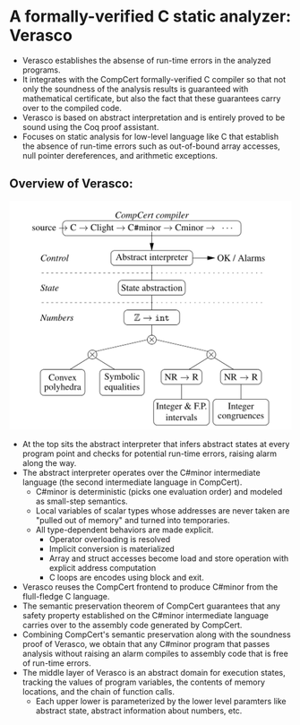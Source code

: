 # A formally-verified C static analyzer: Verasco
- Verasco establishes the absense of run-time errors in the analyzed programs. 
- It integrates with the CompCert formally-verified C compiler so that not only the soundness of the analysis results is guaranteed with mathematical certificate, but also the fact that these guarantees carry over to the compiled code. 
- Verasco is based on abstract interpretation and is entirely proved to be sound using the Coq proof assistant.
- Focuses on static analysis for low-level language like C that establish the absence of run-time errors such as out-of-bound array accesses, null pointer dereferences, and arithmetic exceptions.

## Overview of Verasco:
![verasco_overview](verasco.png)
- At the top sits the abstract interpreter that infers abstract states at every program point and checks for potential run-time errors, raising alarm along the way. 
- The abstract interpreter operates over the C#minor intermediate language (the second intermediate language in CompCert).
    - C#minor is deterministic (picks one evaluation order) and modeled as small-step semantics.
    - Local variables of scalar types whose addresses are never taken are "pulled out of memory" and turned into temporaries.
    - All type-dependent behaviors are made explicit.  
        - Operator overloading is resolved 
        - Implicit conversion is materialized 
        - Array and struct accesses become load and store operation with explicit address computation
        - C loops are encodes using block and exit. 
- Verasco reuses the CompCert frontend to produce C#minor from the flull-fledge C language.
- The semantic preservation theorem of CompCert guarantees that any safety property established on the C#minor intermediate language carries over to the assembly code generated by CompCert. 
- Combining CompCert's semantic preservation along with the soundness proof of Verasco, we obtain that any C#minor program that passes analysis without raising an alarm compiles to assembly code that is free of run-time errors.
- The middle layer of Verasco is an abstract domain for execution states, tracking the values of program variables, the contents of memory locations, and the chain of function calls. 
    - Each upper lower is parameterized by the lower level paramters like abstract state, abstract information about numbers, etc.
